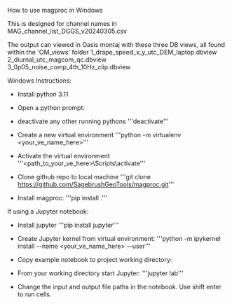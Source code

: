 How to use magproc in Windows

This is designed for channel names in MAG_channel_list_DGGS_v20240305.csv

The output can viewed in Oasis montaj with these three DB views, all found within the 'OM_views' folder
1_drape_speed_x_y_utc_DEM_laptop.dbview
2_diurnal_utc_magcom_qc.dbview
3_0p05_noise_comp_4th_10Hz_clip.dbview


Windows Instructions:
- Install python 3.11

- Open a python prompt:

- deactivate any other running pythons
    '''deactivate'''

- Create a new virtual environment
    '''python -m virtualenv <your_ve_name_here>'''

- Activate the virtual environment
    '''<path_to_your_ve_here>\Scripts\activate'''

- Clone github repo to local machine
    '''git clone https://github.com/SagebrushGeoTools/magproc.git'''

- Install magproc:
    '''pip install .'''

If using a Jupyter notebook:
- Install jupyter
    '''pip install jupyter'''

- Create Jupyter kernel from virtual environment:
    '''python -m ipykernel install --name <your_ve_name_here> --user'''

- Copy example notebook to project working directory:

- From your working directory start Jupyter:
    '''jupyter lab'''

- Change the input and output file paths in the notebook. Use shift enter to run cells.
